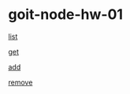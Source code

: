 # goit-node-hw-01

[list](https://monosnap.com/file/s1TqF3tn3Jb1eKTgdyPMbsbHkhvbrX)

[get](https://monosnap.com/file/qfYuvStPfg8aJq1PTWn2QAMWxx90OI)

[add](https://monosnap.com/file/U0W7QR4N1zgRtY4UTLEErGFoweeFf3)

[remove](https://monosnap.com/file/oSjcdvdGgtPmoKjwPRGLWPMFFk5CpK)
